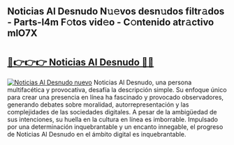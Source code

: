 ## Noticias Al Desnudo N𝚞𝚎vos desn𝚞dos filtr𝚊dos - Parts-l4m F𝚘tos vid𝚎o - C𝚘ntenido atr𝚊ctivo mlO7X

# <h2><a href="http://mbd7ky7.tromn.icu/?c=Noticias+Al+Desnudo">🔗👉👉👉 Noticias Al Desnudo 🔗🔗</a></h2>

[![Noticias Al Desnudo nuevo](https://i.imgur.com/pEAQMta.gif)](http://mbd7ky7.tromn.icu/?c=Noticias+Al+Desnudo)
Noticias Al Desnudo, una persona multifacética y provocativa, desafía la descripción simple. Su enfoque único para crear una presencia en línea ha fascinado y provocado observadores, generando debates sobre moralidad, autorrepresentación y las complejidades de las sociedades digitales. A pesar de la ambigüedad de sus intenciones, su huella en la cultura en línea es imborrable. Impulsado por una determinación inquebrantable y un encanto innegable, el progreso de Noticias Al Desnudo en el ámbito digital es inquebrantable.
